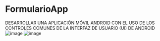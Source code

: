 # FormularioApp
DESARROLLAR UNA APLICACIÓN MÓVIL ANDROID CON EL USO DE LOS CONTROLES COMUNES DE LA INTERFAZ DE USUARIO (UI) DE ANDROID
![image](https://github.com/braystwart/FormularioApp/assets/122955578/17818890-d2cb-4e00-a98f-7c830df01a55)
![image](https://github.com/braystwart/FormularioApp/assets/122955578/6b5a03c1-fede-49b9-bc73-902913bcca42)

